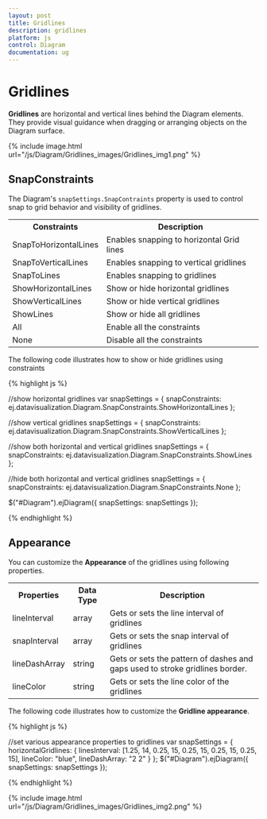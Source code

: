 ```yaml
---
layout: post
title: Gridlines
description: gridlines
platform: js
control: Diagram
documentation: ug
---
```


# Gridlines

**Gridlines** are horizontal and vertical lines behind the Diagram elements. They provide visual guidance when dragging or arranging objects on the Diagram surface.

{% include image.html url="/js/Diagram/Gridlines_images/Gridlines_img1.png" %}

## SnapConstraints

The Diagram's `snapSettings.SnapContraints` property is used to control snap to grid behavior and visibility of gridlines. 

<table>
<tr>
<th>
Constraints</th><th>
Description</th></tr>
<tr>
<td>
SnapToHorizontalLines</td><td>
Enables snapping to horizontal Grid lines</td></tr>
<tr>
<td>
SnapToVerticalLines</td><td>
Enables snapping to vertical gridlines</td></tr>
<tr>
<td>
SnapToLines</td><td>
Enables snapping to gridlines</td></tr>
<tr>
<td>
ShowHorizontalLines</td><td>
Show or hide horizontal gridlines</td></tr>
<tr>
<td>
ShowVerticalLines</td><td>
Show or hide vertical gridlines</td></tr>
<tr>
<td>
ShowLines</td><td>
Show or hide all gridlines</td></tr>
<tr>
<td>
All</td><td>
Enable all the constraints</td></tr>
<tr>
<td>
None</td><td>
Disable all the constraints</td></tr>
</table>


The following code illustrates how to show or hide gridlines using constraints

{% highlight js %}

//show horizontal gridlines
var snapSettings = {
   snapConstraints: ej.datavisualization.Diagram.SnapConstraints.ShowHorizontalLines
};

//show vertical gridlines
snapSettings = {
   snapConstraints: ej.datavisualization.Diagram.SnapConstraints.ShowVerticalLines
};

//show both horizontal and vertical gridlines
snapSettings = {
   snapConstraints: ej.datavisualization.Diagram.SnapConstraints.ShowLines
};

//hide both horizontal and vertical gridlines
snapSettings = {
   snapConstraints: ej.datavisualization.Diagram.SnapConstraints.None
};

$("#Diagram").ejDiagram({
   snapSettings: snapSettings
});

{% endhighlight %}

## Appearance

You can customize the **Appearance** of the gridlines using following properties.

<table>
<tr>
<th>
Properties</th><th>
Data Type</th><th>
Description</th></tr>
<tr>
<td>
lineInterval</td><td>
array</td><td>
Gets or sets the line interval of gridlines</td></tr>
<tr>
<td>
snapInterval</td><td>
array</td><td>
Gets or sets the snap interval of gridlines</td></tr>
<tr>
<td>
lineDashArray</td><td>
string</td><td>
Gets or sets the pattern of dashes and gaps used to stroke gridlines border.</td></tr>
<tr>
<td>
lineColor</td><td>
string</td><td>
Gets or sets the line color of the gridlines</td></tr>
</table>


The following code illustrates how to customize the **Gridline appearance**.

{% highlight js %}

//set various appearance properties to gridlines
var snapSettings = {
   horizontalGridlines: {
      linesInterval: [1.25, 14, 0.25, 15, 0.25, 15, 0.25, 15, 0.25, 15],
      lineColor: "blue",
      lineDashArray: "2  2"
   }
};
$("#Diagram").ejDiagram({
   snapSettings: snapSettings
});

{% endhighlight %}

{% include image.html url="/js/Diagram/Gridlines_images/Gridlines_img2.png" %}
